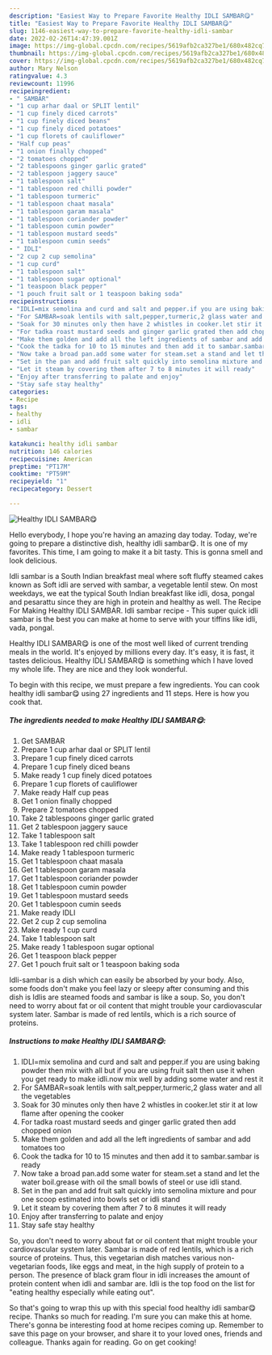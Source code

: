 ```yaml
---
description: "Easiest Way to Prepare Favorite Healthy IDLI SAMBAR😋"
title: "Easiest Way to Prepare Favorite Healthy IDLI SAMBAR😋"
slug: 1146-easiest-way-to-prepare-favorite-healthy-idli-sambar
date: 2022-02-26T14:47:39.001Z
image: https://img-global.cpcdn.com/recipes/5619afb2ca327be1/680x482cq70/healthy-idli-sambar-recipe-main-photo.jpg
thumbnail: https://img-global.cpcdn.com/recipes/5619afb2ca327be1/680x482cq70/healthy-idli-sambar-recipe-main-photo.jpg
cover: https://img-global.cpcdn.com/recipes/5619afb2ca327be1/680x482cq70/healthy-idli-sambar-recipe-main-photo.jpg
author: Mary Nelson
ratingvalue: 4.3
reviewcount: 11996
recipeingredient:
- " SAMBAR"
- "1 cup arhar daal or SPLIT lentil"
- "1 cup finely diced carrots"
- "1 cup finely diced beans"
- "1 cup finely diced potatoes"
- "1 cup florets of cauliflower"
- "Half cup peas"
- "1 onion finally chopped"
- "2 tomatoes chopped"
- "2 tablespoons ginger garlic grated"
- "2 tablespoon jaggery sauce"
- "1 tablespoon salt"
- "1 tablespoon red chilli powder"
- "1 tablespoon turmeric"
- "1 tablespoon chaat masala"
- "1 tablespoon garam masala"
- "1 tablespoon coriander powder"
- "1 tablespoon cumin powder"
- "1 tablespoon mustard seeds"
- "1 tablespoon cumin seeds"
- " IDLI"
- "2 cup 2 cup semolina"
- "1 cup curd"
- "1 tablespoon salt"
- "1 tablespoon sugar optional"
- "1 teaspoon black pepper"
- "1 pouch fruit salt or 1 teaspoon baking soda"
recipeinstructions:
- "IDLI=mix semolina and curd and salt and pepper.if you are using baking powder then mix with all but if you are using fruit salt then use it when you get ready to make idli.now mix well by adding some water and rest it"
- "For SAMBAR=soak lentils with salt,pepper,turmeric,2 glass water and all the vegetables"
- "Soak for 30 minutes only then have 2 whistles in cooker.let stir it at low flame after opening the cooker"
- "For tadka roast mustard seeds and ginger garlic grated then add chopped onion"
- "Make them golden and add all the left ingredients of sambar and add tomatoes too"
- "Cook the tadka for 10 to 15 minutes and then add it to sambar.sambar is ready"
- "Now take a broad pan.add some water for steam.set a stand and let the water boil.grease with oil the small bowls of steel or use idli stand."
- "Set in the pan and add fruit salt quickly into semolina mixture and pour one scoop estimated into bowls set or idli stand"
- "Let it steam by covering them after 7 to 8 minutes it will ready"
- "Enjoy after transferring to palate and enjoy"
- "Stay safe stay healthy"
categories:
- Recipe
tags:
- healthy
- idli
- sambar

katakunci: healthy idli sambar 
nutrition: 146 calories
recipecuisine: American
preptime: "PT17M"
cooktime: "PT59M"
recipeyield: "1"
recipecategory: Dessert

---
```



![Healthy IDLI SAMBAR😋](https://img-global.cpcdn.com/recipes/5619afb2ca327be1/680x482cq70/healthy-idli-sambar-recipe-main-photo.jpg)

Hello everybody, I hope you're having an amazing day today. Today, we're going to prepare a distinctive dish, healthy idli sambar😋. It is one of my favorites. This time, I am going to make it a bit tasty. This is gonna smell and look delicious.

Idli sambar is a South Indian breakfast meal where soft fluffy steamed cakes known as Soft idli are served with sambar, a vegetable lentil stew. On most weekdays, we eat the typical South Indian breakfast like idli, dosa, pongal and pesarattu since they are high in protein and healthy as well. The Recipe For Making Healthy IDLI SAMBAR. Idli sambar recipe - This super quick idli sambar is the best you can make at home to serve with your tiffins like idli, vada, pongal.

Healthy IDLI SAMBAR😋 is one of the most well liked of current trending meals in the world. It's enjoyed by millions every day. It's easy, it is fast, it tastes delicious. Healthy IDLI SAMBAR😋 is something which I have loved my whole life. They are nice and they look wonderful.


To begin with this recipe, we must prepare a few ingredients. You can cook healthy idli sambar😋 using 27 ingredients and 11 steps. Here is how you cook that.

<!--inarticleads1-->

##### The ingredients needed to make Healthy IDLI SAMBAR😋:

1. Get  SAMBAR
1. Prepare 1 cup arhar daal or SPLIT lentil
1. Prepare 1 cup finely diced carrots
1. Prepare 1 cup finely diced beans
1. Make ready 1 cup finely diced potatoes
1. Prepare 1 cup florets of cauliflower
1. Make ready Half cup peas
1. Get 1 onion finally chopped
1. Prepare 2 tomatoes chopped
1. Take 2 tablespoons ginger garlic grated
1. Get 2 tablespoon jaggery sauce
1. Take 1 tablespoon salt
1. Take 1 tablespoon red chilli powder
1. Make ready 1 tablespoon turmeric
1. Get 1 tablespoon chaat masala
1. Get 1 tablespoon garam masala
1. Get 1 tablespoon coriander powder
1. Get 1 tablespoon cumin powder
1. Get 1 tablespoon mustard seeds
1. Get 1 tablespoon cumin seeds
1. Make ready  IDLI
1. Get 2 cup 2 cup semolina
1. Make ready 1 cup curd
1. Take 1 tablespoon salt
1. Make ready 1 tablespoon sugar optional
1. Get 1 teaspoon black pepper
1. Get 1 pouch fruit salt or 1 teaspoon baking soda


Idli-sambar is a dish which can easily be absorbed by your body. Also, some foods don&#39;t make you feel lazy or sleepy after consuming and this dish is Idlis are steamed foods and sambar is like a soup. So, you don&#39;t need to worry about fat or oil content that might trouble your cardiovascular system later. Sambar is made of red lentils, which is a rich source of proteins. 

<!--inarticleads2-->

##### Instructions to make Healthy IDLI SAMBAR😋:

1. IDLI=mix semolina and curd and salt and pepper.if you are using baking powder then mix with all but if you are using fruit salt then use it when you get ready to make idli.now mix well by adding some water and rest it
1. For SAMBAR=soak lentils with salt,pepper,turmeric,2 glass water and all the vegetables
1. Soak for 30 minutes only then have 2 whistles in cooker.let stir it at low flame after opening the cooker
1. For tadka roast mustard seeds and ginger garlic grated then add chopped onion
1. Make them golden and add all the left ingredients of sambar and add tomatoes too
1. Cook the tadka for 10 to 15 minutes and then add it to sambar.sambar is ready
1. Now take a broad pan.add some water for steam.set a stand and let the water boil.grease with oil the small bowls of steel or use idli stand.
1. Set in the pan and add fruit salt quickly into semolina mixture and pour one scoop estimated into bowls set or idli stand
1. Let it steam by covering them after 7 to 8 minutes it will ready
1. Enjoy after transferring to palate and enjoy
1. Stay safe stay healthy


So, you don&#39;t need to worry about fat or oil content that might trouble your cardiovascular system later. Sambar is made of red lentils, which is a rich source of proteins. Thus, this vegetarian dish matches various non-vegetarian foods, like eggs and meat, in the high supply of protein to a person. The presence of black gram flour in idli increases the amount of protein content when idli and sambar are. Idli is the top food on the list for &#34;eating healthy especially while eating out&#34;. 

So that's going to wrap this up with this special food healthy idli sambar😋 recipe. Thanks so much for reading. I'm sure you can make this at home. There's gonna be interesting food at home recipes coming up. Remember to save this page on your browser, and share it to your loved ones, friends and colleague. Thanks again for reading. Go on get cooking!
